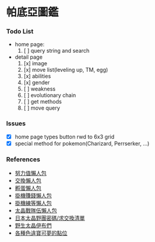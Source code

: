 # 帕底亞圖鑑

### Todo List

- home page:
  1. [ ] query string and search
- detail page
  1. [x] image
  2. [x] move list(leveling up, TM, egg)
  3. [x] abilities
  4. [x] gender
  5. [ ] weakness
  6. [ ] evolutionary chain
  7. [ ] get methods
  8. [ ] move query

### Issues

- [x] home page types button rwd to 6x3 grid
- [x] special method for pokemon(Charizard, Perrserker, ...)

### References

- [努力值懶人包](https://forum.gamer.com.tw/C.php?bsn=1647&snA=119065)
- [交換懶人包](https://forum.gamer.com.tw/C.php?bsn=1647&snA=119388)
- [孵蛋懶人包](https://forum.gamer.com.tw/C.php?bsn=1647&snA=120138)
- [掛機賺錢懶人包](https://youtu.be/p1rneSpX98g)
- [掛機練等懶人包](https://youtu.be/sp9LKOJuK58)
- [太晶戰隊伍懶人包](https://forum.gamer.com.tw/C.php?bsn=1647&snA=120345)
- [日本太晶野團密碼/求交換清單](https://gamewith.jp/pokemon-sv/article/show/375234)
- [野生太晶伊布們](https://youtu.be/fX0uqTbQVxw)
- [各種色違寶可夢的點位](https://forum.gamer.com.tw/C.php?bsn=1647&snA=121134)
